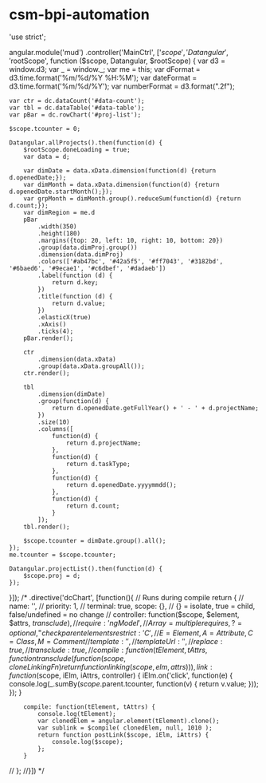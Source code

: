 # csm-bpi-automation
'use strict';

angular.module('mud')
.controller('MainCtrl', ['$scope', 'Datangular', '$rootScope', function ($scope, Datangular, $rootScope) {
	var d3 = window.d3;
	var _ = window._;
	var me = this;
	var dFormat = d3.time.format('%m/%d/%Y %H:%M');
	var dateFormat = d3.time.format('%m/%d/%Y');
	var numberFormat = d3.format(".2f");

	var ctr = dc.dataCount('#data-count');
	var tbl = dc.dataTable('#data-table');
	var pBar = dc.rowChart('#proj-list');

	$scope.tcounter = 0;
	
	Datangular.allProjects().then(function(d) {
		$rootScope.doneLoading = true;
		var data = d;

		var dimDate = data.xData.dimension(function(d) {return d.openedDate;});
		var dimMonth = data.xData.dimension(function(d) {return d.openedDate.startMonth();});
		var grpMonth = dimMonth.group().reduceSum(function(d) {return d.count;});
		var dimRegion = me.d
		pBar
			.width(350)
			.height(180)
			.margins({top: 20, left: 10, right: 10, bottom: 20})
			.group(data.dimProj.group())
			.dimension(data.dimProj)
			.colors(['#ab47bc', '#42a5f5', '#ff7043', '#3182bd', '#6baed6', '#9ecae1', '#c6dbef', '#dadaeb'])
			.label(function (d) {
				return d.key;
			})
			.title(function (d) {
				return d.value;
			})
			.elasticX(true)
			.xAxis()
			.ticks(4);
		pBar.render();

		ctr
			.dimension(data.xData)
			.group(data.xData.groupAll());
		ctr.render();
		
		tbl
			.dimension(dimDate)
			.group(function(d) {
				return d.openedDate.getFullYear() + ' - ' + d.projectName;
			})
			.size(10)
			.columns([
				function(d) {
					return d.projectName;
				},
				function(d) {
					return d.taskType;
				},
				function(d) {
					return d.openedDate.yyyymmdd();
				},
				function(d) {
					return d.count;
				}
			]);
		tbl.render();

		$scope.tcounter = dimDate.group().all();
	});
	me.tcounter = $scope.tcounter;

	Datangular.projectList().then(function(d) {
		$scope.proj = d;
	});
}]);
/*
.directive('dcChart', [function(){
	// Runs during compile
	return {
		// name: '',
		// priority: 1,
		// terminal: true,
		scope: {}, // {} = isolate, true = child, false/undefined = no change
		// controller: function($scope, $element, $attrs, $transclude) {},
		// require: 'ngModel', // Array = multiple requires, ? = optional, ^ = check parent elements
		restrict: 'C', // E = Element, A = Attribute, C = Class, M = Comment
		// template: '',
		// templateUrl: '',
		// replace: true,
		// transclude: true,
		// compile: function(tElement, tAttrs, function transclude(function(scope, cloneLinkingFn){ return function linking(scope, elm, attrs){}})),
		link: function($scope, iElm, iAttrs, controller) {
			iElm.on('click', function(e) {
				console.log(_.sumBy($scope.$parent.tcounter, function(v) {
						return v.value;
					}));
			});
		}
		
		compile: function(tElement, tAttrs) {
			console.log(tElement);
			var clonedElem = angular.element(tElement).clone();
			var sublink = $compile( clonedElem, null, 1010 );
			return function postLink($scope, iElm, iAttrs) {
				console.log($scope);
			};
		}
		
//	};
//}])
*/
